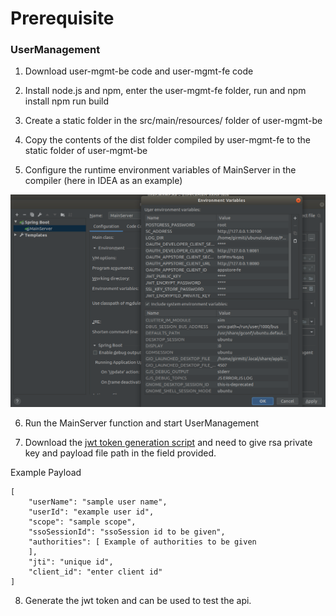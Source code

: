 Prerequisite
============

### UserManagement

1. Download user-mgmt-be code and user-mgmt-fe code

2. Install node.js and npm, enter the user-mgmt-fe folder, run and npm install npm run build

3. Create a static folder in the src/main/resources/ folder of user-mgmt-be

4. Copy the contents of the dist folder compiled by user-mgmt-fe to the static folder of user-mgmt-be

5. Configure the runtime environment variables of MainServer in the compiler (here in IDEA as an example)

![](/uploads/images/2020/0924/mecm-prerequisite.png "mecm-prerequisite.png")

6. Run the MainServer function and start UserManagement

7. Download the [jwt token generation script](MECM_Jwt_Token_Generation.sh) and need to give rsa private key and payload file path in the
   field provided.
   
Example Payload
```
[
  	"userName": "sample user name",
  	"userId": "example user id",
    "scope": "sample scope",
    "ssoSessionId": "ssoSession id to be given",
  	"authorities": [ Example of authorities to be given
  	],
  	"jti": "unique id",
  	"client_id": "enter client id"
]
```

8. Generate the jwt token and can be used to test the api.